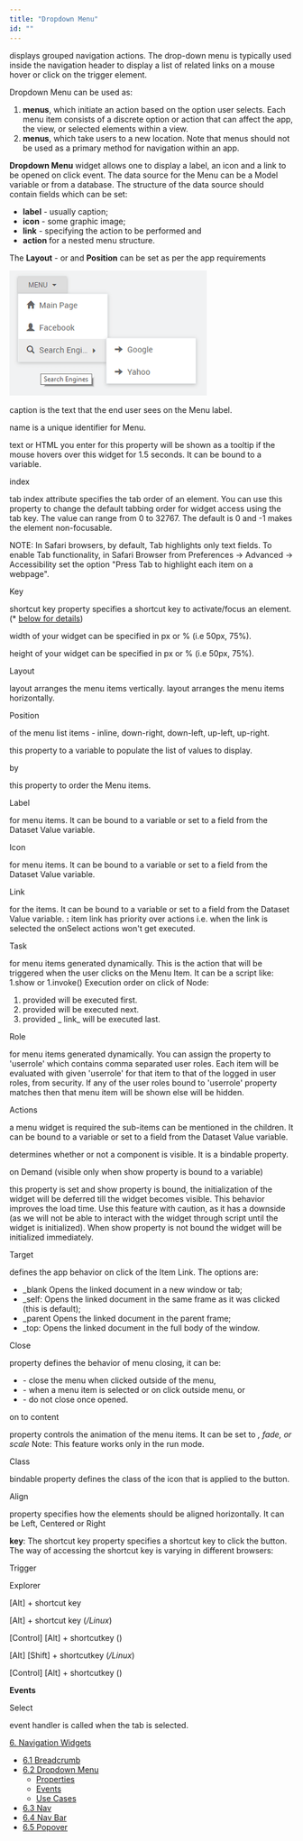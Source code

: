 ```yaml
---
title: "Dropdown Menu"
id: ""
---
```


displays grouped navigation actions. The drop-down menu is typically used inside the navigation header to display a list of related links on a mouse hover or click on the trigger element.

Dropdown Menu can be used as:

1. **menus**, which initiate an action based on the option user selects. Each menu item consists of a discrete option or action that can affect the app, the view, or selected elements within a view.
2. **menus**, which take users to a new location. Note that menus should not be used as a primary method for navigation within an app.

**Dropdown Menu** widget allows one to display a label, an icon and a link to be opened on click event. The data source for the Menu can be a Model variable or from a database. The structure of the data source should contain fields which can be set:

- **label** - usually caption;
- **icon** - some graphic image;
- **link** - specifying the action to be performed and
- **action** for a nested menu structure.

The **Layout** - or and **Position** can be set as per the app requirements

[![](../assets/menu_run2.png)](../assets/menu_run2.png)

caption is the text that the end user sees on the Menu label.

name is a unique identifier for Menu.

text or HTML you enter for this property will be shown as a tooltip if the mouse hovers over this widget for 1.5 seconds. It can be bound to a variable.

index

tab index attribute specifies the tab order of an element. You can use this property to change the default tabbing order for widget access using the tab key. The value can range from 0 to 32767. The default is 0 and -1 makes the element non-focusable.

NOTE: In Safari browsers, by default, Tab highlights only text fields. To enable Tab functionality, in Safari Browser from Preferences -> Advanced -> Accessibility set the option "Press Tab to highlight each item on a webpage".

Key

shortcut key property specifies a shortcut key to activate/focus an element. (\* [below for details](#shortcut))

width of your widget can be specified in px or % (i.e 50px, 75%).

height of your widget can be specified in px or % (i.e 50px, 75%).

Layout

layout arranges the menu items vertically. layout arranges the menu items horizontally.

Position

of the menu list items - inline, down-right, down-left, up-left, up-right.

this property to a variable to populate the list of values to display.

by

this property to order the Menu items.

Label

for menu items. It can be bound to a variable or set to a field from the Dataset Value variable.

Icon

for menu items. It can be bound to a variable or set to a field from the Dataset Value variable.

Link

for the items. It can be bound to a variable or set to a field from the Dataset Value variable. **:** item link has priority over actions i.e. when the link is selected the onSelect actions won't get executed.

Task

for menu items generated dynamically. This is the action that will be triggered when the user clicks on the Menu Item. It can be a script like: 1.show or 1.invoke() Execution order on click of Node:

1. provided will be executed first.
2. provided will be executed next.
3. provided _ link_ will be executed last.

Role

for menu items generated dynamically. You can assign the property to 'userrole' which contains comma separated user roles. Each item will be evaluated with given 'userrole' for that item to that of the logged in user roles, from security. If any of the user roles bound to 'userrole' property matches then that menu item will be shown else will be hidden.

Actions

a menu widget is required the sub-items can be mentioned in the children. It can be bound to a variable or set to a field from the Dataset Value variable.

determines whether or not a component is visible. It is a bindable property.

on Demand (visible only when show property is bound to a variable)

this property is set and show property is bound, the initialization of the widget will be deferred till the widget becomes visible. This behavior improves the load time. Use this feature with caution, as it has a downside (as we will not be able to interact with the widget through script until the widget is initialized). When show property is not bound the widget will be initialized immediately.

Target

defines the app behavior on click of the Item Link. The options are:

- \_blank Opens the linked document in a new window or tab;
- \_self: Opens the linked document in the same frame as it was clicked (this is default);
- \_parent Opens the linked document in the parent frame;
- \_top: Opens the linked document in the full body of the window.

Close

property defines the behavior of menu closing, it can be:

- \- close the menu when clicked outside of the menu,
- \- when a menu item is selected or on click outside menu, or
- \- do not close once opened.

on to content

property controls the animation of the menu items. It can be set to _, fade, or scale_ Note: This feature works only in the run mode.

Class

bindable property defines the class of the icon that is applied to the button.

Align

property specifies how the elements should be aligned horizontally. It can be Left, Centered or Right

**key**: The shortcut key property specifies a shortcut key to click the button. The way of accessing the shortcut key is varying in different browsers:

Trigger

Explorer

\[Alt\] + shortcut key

\[Alt\] + shortcut key (_/Linux_)

\[Control\] \[Alt\] + shortcutkey ()

\[Alt\] \[Shift\] + shortcutkey (_/Linux_)

\[Control\] \[Alt\] + shortcutkey ()

**Events**

Select

event handler is called when the tab is selected.

[6\. Navigation Widgets](/learn/app-development/widgets/widget-library/#nav-widgets)

- [6.1 Breadcrumb](/learn/app-development/widgets/navigation/breadcrumb/)
- [6.2 Dropdown Menu](/learn/app-development/widgets/navigation/dropdown-menu/)
    - [Properties](#properties)
    - [Events](#events)
    - [Use Cases](/learn/app-development/widgets/navigation/dropdown-menu-use-cases/)
- [6.3 Nav](/learn/app-development/widgets/navigation/nav/)
- [6.4 Nav Bar](/learn/app-development/widgets/navigation/nav-bar/)
- [6.5 Popover](/learn/app-development/widgets/navigation/popover/)
